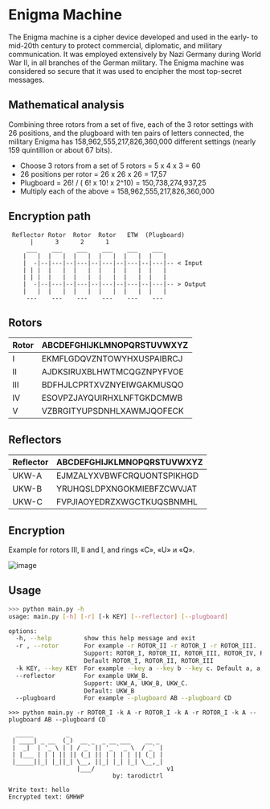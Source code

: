 # Enigma Machine
The Enigma machine is a cipher device developed and used in the early- to mid-20th century to protect commercial, diplomatic, and military communication.
It was employed extensively by Nazi Germany during World War II, in all branches of the German military. The Enigma machine was considered so secure that it was used to encipher the most top-secret messages.

## Mathematical analysis
Combining three rotors from a set of five, each of the 3 rotor settings with 26 positions, and the plugboard with ten pairs of letters connected, the military Enigma has 158,962,555,217,826,360,000 different settings (nearly 159 quintillion or about 67 bits).
- Choose 3 rotors from a set of 5 rotors = 5 x 4 x 3 = 60
- 26 positions per rotor = 26 x 26 x 26 = 17,57
- Plugboard = 26! / ( 6! x 10! x 2^10) = 150,738,274,937,25
- Multiply each of the above = 158,962,555,217,826,360,000

## Encryption path

```
 Reflector Rotor  Rotor  Rotor   ETW  (Plugboard)
      |      3      2      1
     ___    ___    ___    ___    ___    ___
    |   |  |   |  |   |  |   |  |   |  |   |
    |  -|--|---|--|---|--|---|--|---|--|---|-- < Input
    | | |  |   |  |   |  |   |  |   |  |   |
    | | |  |   |  |   |  |   |  |   |  |   |
    |  -|--|---|--|---|--|---|--|---|--|---|-- > Output
    |   |  |   |  |   |  |   |  |   |  |   |
     ---    ---    ---    ---    ---    ---
```

## Rotors
Rotor | ABCDEFGHIJKLMNOPQRSTUVWXYZ
--- | ---
I | EKMFLGDQVZNTOWYHXUSPAIBRCJ
II | AJDKSIRUXBLHWTMCQGZNPYFVOE
III | BDFHJLCPRTXVZNYEIWGAKMUSQO
IV | ESOVPZJAYQUIRHXLNFTGKDCMWB
V | VZBRGITYUPSDNHLXAWMJQOFECK

## Reflectors
Reflector | ABCDEFGHIJKLMNOPQRSTUVWXYZ
--- | ---
UKW-A | EJMZALYXVBWFCRQUONTSPIKHGD
UKW-B | YRUHQSLDPXNGOKMIEBFZCWVJAT
UKW-C | FVPJIAOYEDRZXWGCTKUQSBNMHL

## Encryption
Example for rotors III, II and I, and rings «C», «U» и «Q».

![image](https://github.com/user-attachments/assets/30fb1726-a9c2-4b43-bd03-fc09aa6e9b9d)

## Usage
```bash
>>> python main.py -h
usage: main.py [-h] [-r] [-k KEY] [--reflector] [--plugboard]

options:
  -h, --help         show this help message and exit
  -r , --rotor       For example -r ROTOR_II -r ROTOR_I -r ROTOR_III.
                     Support: ROTOR_I, ROTOR_II, ROTOR_III, ROTOR_IV, ROTOR_V.
                     Default ROTOR_I, ROTOR_II, ROTOR_III
  -k KEY, --key KEY  For example --key a --key b --key c. Default a, a, a     
  --reflector        For example UKW_B.
                     Support: UKW_A, UKW_B, UKW_C.
                     Default: UKW_B
  --plugboard        For example --plugboard AB --plugboard CD
```

```
>>> python main.py -r ROTOR_I -k A -r ROTOR_I -k A -r ROTOR_I -k A --plugboard AB --plugboard CD 

  _____         _
 | ____| _ __  (_)  __ _  _ __ ___    __ _       
 |  _|  | '_ \ | | / _` || '_ ` _ \  / _` |      
 | |___ | | | || || (_| || | | | | || (_| |      
 |_____||_| |_||_| \__, ||_| |_| |_| \__,_|      
                   |___/                    v1   
                             by: tarodictrl      

Write text: hello
Encrypted text: GMHWP
```
